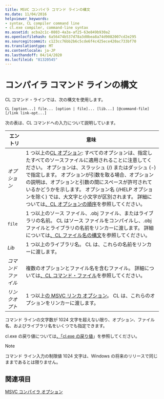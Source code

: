 ```yaml
---
title: MSVC コンパイラ コマンド ラインの構文
ms.date: 11/04/2016
helpviewer_keywords:
- syntax, CL compiler command line
- cl.exe compiler, command-line syntax
ms.assetid: acba2c1c-0803-4a3a-af25-63e849b930a2
ms.openlocfilehash: 6a56474b537d78a3d0bea8a74d9082007cd2e295
ms.sourcegitcommit: c123cc76bb2b6c5cde6f4c425ece420ac733bf70
ms.translationtype: MT
ms.contentlocale: ja-JP
ms.lasthandoff: 04/14/2020
ms.locfileid: "81320545"
---
```

# <a name="compiler-command-line-syntax"></a>コンパイラ コマンド ラインの構文

CL コマンド・ラインでは、次の構文を使用します。

```
CL [option...] file... [option | file]... [lib...] [@command-file] [/link link-opt...]
```

次の表は、CL コマンドへの入力について説明しています。

|エントリ|意味|
|-----------|-------------|
|*オプション*|1 つ以上の[CL オプション](compiler-options.md): すべてのオプションは、指定したすべてのソースファイルに適用されることに注意してください。 オプションは、スラッシュ (/) またはダッシュ (-) で指定します。 オプションが引数を取る場合、オプションの説明は、オプションと引数の間にスペースが許可されているかどうかを示します。 オプション名 (/HELP オプションを除く) では、大文字と小文字が区別されます。 詳細については[、CL オプションの順序](order-of-cl-options.md)を参照してください。|
|`file`|1 つ以上のソース ファイル、.obj ファイル、またはライブラリの名前。 CL はソース ファイルをコンパイルし、.obj ファイルとライブラリの名前をリンカーに渡します。 詳細については[、CL ファイル名の構文](cl-filename-syntax.md)を参照してください。|
|*Lib*|1 つ以上のライブラリ名。 CL は、これらの名前をリンカーに渡します。|
|*コマンド ファイル*|複数のオプションとファイル名を含むファイル。 詳細については[、CL コマンド・ファイル](cl-command-files.md)を参照してください。|
|*リンクオプト*|1 つ以上[の MSVC リンカ オプション](linker-options.md)。 CL は、これらのオプションをリンカーに渡します。|

コマンド ラインの文字数が 1024 文字を超えない限り、オプション、ファイル名、およびライブラリ名をいくつでも指定できます。

cl.exe の戻り値については[、「cl.exe の戻り値](return-value-of-cl-exe.md)」を参照してください。

> [!NOTE]
> コマンド ライン入力の制限値 1024 文字は、Windows の将来のリリースで同じままであるとは限りません。

## <a name="see-also"></a>関連項目

[MSVC コンパイラ オプション](compiler-options.md)
